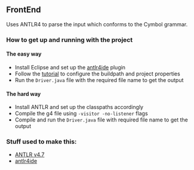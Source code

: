 ## FrontEnd

Uses ANTLR4 to parse the input which conforms to the Cymbol grammar.

### How to get up and running with the project
#### The easy way
* Install Eclipse and set up the [antlr4ide](https://github.com/antlr4ide/antlr4ide) plugin
* Follow the [tutorial](https://github.com/antlr4ide/antlr4ide) to configure the buildpath and project properties
* Run the `Driver.java` file with the required file name to get the output

#### The hard way
* Install ANTLR and set up the classpaths accordingly
* Compile the g4 file using `-visitor -no-listener` flags
* Compile and run the `Driver.java` file with required file name to get the output


### Stuff used to make this:

 * [ANTLR v4.7](http://www.antlr.org/)
 * [antlr4ide](https://github.com/antlr4ide/antlr4ide)
